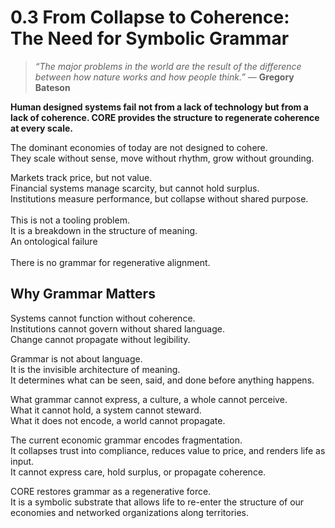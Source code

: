 # 0.3 From Collapse to Coherence: The Need for Symbolic Grammar

> _“The major problems in the world are the result of the difference between how nature works and how people think.” —_ **Gregory Bateson**

**Human designed systems fail not from a lack of technology but from a lack of coherence. CORE provides the structure to regenerate coherence at every scale.**

The dominant economies of today are not designed to cohere.\
They scale without sense, move without rhythm, grow without grounding.

Markets track price, but not value.\
Financial systems manage scarcity, but cannot hold surplus.\
Institutions measure performance, but collapse without shared purpose.\
\
This is not a tooling problem.\
It is a breakdown in the structure of meaning.\
An ontological failure\
\
There is no grammar for regenerative alignment.

## Why Grammar Matters

Systems cannot function without coherence.\
Institutions cannot govern without shared language.\
Change cannot propagate without legibility.

Grammar is not about language.\
It is the invisible architecture of meaning.\
It determines what can be seen, said, and done before anything happens.

What grammar cannot express, a culture, a whole cannot perceive.\
What it cannot hold, a system cannot steward.\
What it does not encode, a world cannot propagate.

The current economic grammar encodes fragmentation.\
It collapses trust into compliance, reduces value to price, and renders life as input.\
It cannot express care, hold surplus, or propagate coherence.

CORE restores grammar as a regenerative force.\
It is a symbolic substrate that allows life to re-enter the structure of our economies and networked organizations along territories.
